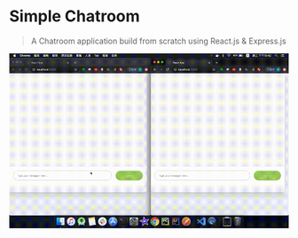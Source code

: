 # Simple Chatroom
> A Chatroom application build from scratch using React.js & Express.js

![demo-image]

<!-- Markdown link & img dfn's -->
[demo-image]: ./client/img/demo.gif